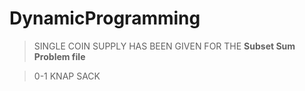 # DynamicProgramming

> SINGLE COIN SUPPLY HAS BEEN GIVEN FOR THE **Subset Sum Problem file**

> 0-1 KNAP SACK